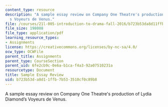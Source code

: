 ```yaml
---
content_type: resource
description: "A sample essay review on Company One Theatre's production of Lydia Diamond\u2019\
  s Voyeurs de Venus."
file: /courses/21l-005-introduction-to-drama-fall-2016/b723b53da8d11ffb7b533510cf0c89b8_MIT21L_005F16_Voyeurs.pdf
file_size: 198088
file_type: application/pdf
learning_resource_types:
- Assignments
license: https://creativecommons.org/licenses/by-nc-sa/4.0/
ocw_type: OCWFile
parent_title: Assignments
parent_type: CourseSection
parent_uid: 6fe2cb9c-0e6a-b1ca-f4a3-92a07510231a
resourcetype: Document
title: Sample Essay Review
uid: b723b53d-a8d1-1ffb-7b53-3510cf0c89b8
---
```

A sample essay review on Company One Theatre's production of Lydia Diamond’s Voyeurs de Venus.
